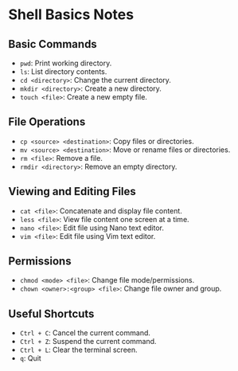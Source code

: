# Shell Basics Notes

## Basic Commands

- `pwd`: Print working directory.
- `ls`: List directory contents.
- `cd <directory>`: Change the current directory.
- `mkdir <directory>`: Create a new directory.
- `touch <file>`: Create a new empty file.

## File Operations

- `cp <source> <destination>`: Copy files or directories.
- `mv <source> <destination>`: Move or rename files or directories.
- `rm <file>`: Remove a file.
- `rmdir <directory>`: Remove an empty directory.

## Viewing and Editing Files

- `cat <file>`: Concatenate and display file content.
- `less <file>`: View file content one screen at a time.
- `nano <file>`: Edit file using Nano text editor.
- `vim <file>`: Edit file using Vim text editor.

## Permissions

- `chmod <mode> <file>`: Change file mode/permissions.
- `chown <owner>:<group> <file>`: Change file owner and group.

## Useful Shortcuts

- `Ctrl + C`: Cancel the current command.
- `Ctrl + Z`: Suspend the current command.
- `Ctrl + L`: Clear the terminal screen.
- `q`: Quit
